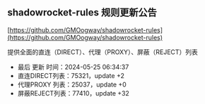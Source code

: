 ## shadowrocket-rules 规则更新公告

[https://github.com/GMOogway/shadowrocket-rules](https://github.com/GMOogway/shadowrocket-rules)

提供全面的直连（DIRECT）、代理（PROXY）、屏蔽（REJECT）列表
- 最后 更新 时间：2024-05-25 06:34:37
- 直连DIRECT列表：75321，update +2
- 代理PROXY 列表：25037，update +0
- 屏蔽REJECT列表：77410，update +32